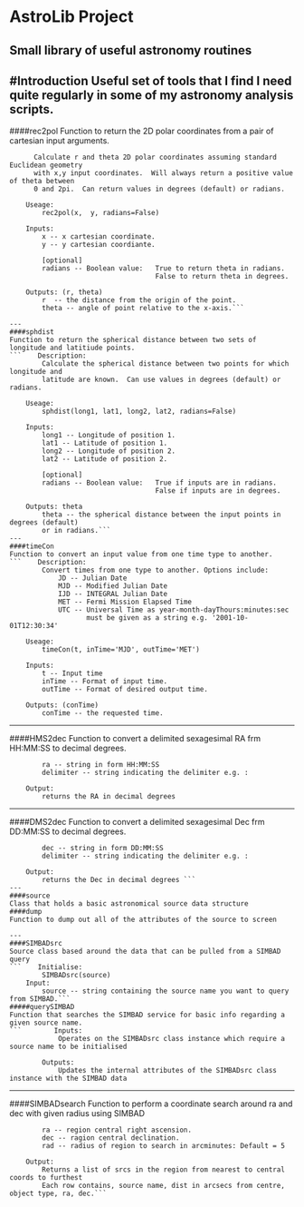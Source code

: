 AstroLib Project
================

Small library of useful astronomy routines
------------------------------------------

#Introduction
Useful set of tools that I find I need quite regularly in some of my astronomy analysis scripts.
---
####rec2pol
Function to return the 2D polar coordinates from a pair of cartesian input arguments.
```Description:
      Calculate r and theta 2D polar coordinates assuming standard Euclidean geometry
      with x,y input coordinates.  Will always return a positive value of theta between
      0 and 2pi.  Can return values in degrees (default) or radians.

    Useage:
        rec2pol(x,  y, radians=False)

    Inputs:
        x -- x cartesian coordinate.
        y -- y cartesian coordiante.

        [optional]
        radians -- Boolean value:   True to return theta in radians.
                                    False to return theta in degrees.

    Outputs: (r, theta)
        r  -- the distance from the origin of the point.
        theta -- angle of point relative to the x-axis.```

---
####sphdist
Function to return the spherical distance between two sets of longitude and latitiude points.
```    Description:
        Calculate the spherical distance between two points for which longitude and
        latitude are known.  Can use values in degrees (default) or radians.

    Useage:
        sphdist(long1, lat1, long2, lat2, radians=False)

    Inputs:
        long1 -- Longitude of position 1.
        lat1 -- Latitude of position 1.
        long2 -- Longitude of position 2.
        lat2 -- Latitude of position 2.
        
        [optional]
        radians -- Boolean value:   True if inputs are in radians.
                                    False if inputs are in degrees.

    Outputs: theta
        theta -- the spherical distance between the input points in degrees (default)
        or in radians.```
---
####timeCon
Function to convert an input value from one time type to another.
```    Description:
        Convert times from one type to another. Options include:
            JD -- Julian Date 
            MJD -- Modified Julian Date 
            IJD -- INTEGRAL Julian Date
            MET -- Fermi Mission Elapsed Time
            UTC -- Universal Time as year-month-dayThours:minutes:sec
                   must be given as a string e.g. '2001-10-01T12:30:34'
                   
    Useage:
        timeCon(t, inTime='MJD', outTime='MET')

    Inputs:
        t -- Input time
        inTime -- Format of input time.
        outTime -- Format of desired output time.

    Outputs: (conTime)
        conTime -- the requested time.
```
---
####HMS2dec
Function to convert a delimited sexagesimal RA frm HH:MM:SS to decimal degrees.
```    Input:
        ra -- string in form HH:MM:SS
        delimiter -- string indicating the delimiter e.g. :
            
    Output:
        returns the RA in decimal degrees    
```
---
####DMS2dec
Function to convert a delimited sexagesimal Dec frm DD:MM:SS to decimal degrees.
```    Input:
        dec -- string in form DD:MM:SS
        delimiter -- string indicating the delimiter e.g. :
            
    Output:
        returns the Dec in decimal degrees ```
---
####source
Class that holds a basic astronomical source data structure
####dump
Function to dump out all of the attributes of the source to screen

---
####SIMBADsrc
Source class based around the data that can be pulled from a SIMBAD query
```    Initialise:
        SIMBADsrc(source)
    Input:
        source -- string containing the source name you want to query from SIMBAD.```
#####querySIMBAD
Function that searches the SIMBAD service for basic info regarding a given source name.
```        Inputs:
            Operates on the SIMBADsrc class instance which require a source name to be initialised
        
        Outputs:
            Updates the internal attributes of the SIMBADsrc class instance with the SIMBAD data
```
---
####SIMBADsearch
Function to perform a coordinate search around ra and dec with given radius using SIMBAD
```    Input:
        ra -- region central right ascension.
        dec -- ragion central declination.
        rad -- radius of region to search in arcminutes: Default = 5
        
    Output:
        Returns a list of srcs in the region from nearest to central coords to furthest
        Each row contains, source name, dist in arcsecs from centre, object type, ra, dec.```
